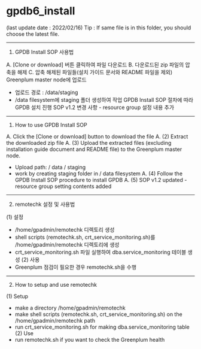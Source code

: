 # gpdb6_install
(last update date : 2022/02/16)
Tip : If same file is in this folder, you should choose the latest file.

------------------------------------------------------------------------------------------
1. GPDB Install SOP 사용법

A. [Clone or download] 버튼 클릭하여 파일 다운로드
B. 다운로드된 zip 파일의 압축을 해제
C. 압축 해제된 파일들(설치 가이드 문서와 README 파일을 제외) Greenplum master node에 업로드
  -	업로드 경로 : /data/staging
  -	/data filesystem에 staging 폴더 생성하여 작업
GPDB Install SOP 절차에 따라 GPDB 설치 진행
SOP v1.2 변경 사항 - resource group 설정 내용 추가

------------------------------------------------------------------------------------------
1. How to use GPDB Install SOP

A.	Click the [Clone or download] button to download the file
A.	(2)	Extract the downloaded zip file
A.	(3)	Upload the extracted files (excluding installation guide document and README file) to the Greenplum master node.
  -	Upload path: / data / staging
  -	work by creating staging folder in / data filesystem
A.	(4)	Follow the GPDB Install SOP procedure to install GPDB
A.	(5) SOP v1.2 updated - resource group setting contents added

------------------------------------------------------------------------------------------
2. remotechk 설정 및 사용법

(1) 설정
  - /home/gpadmin/remotechk 디렉토리 생성
  - shell scripts (remotechk.sh, crt_service_monitoring.sh)를 /home/gpadmin/remotechk 디렉토리에 생성
  - crt_service_monitoring.sh 파일 실행하여 dba.service_monitoring 테이블 생성
(2) 사용
  - Greenplum 점검이 필요한 경우 remotechk.sh을 수행
------------------------------------------------------------------------------------------
2. How to setup and use remotechk

(1) Setup
  - make a directory /home/gpadmin/remotechk
  - make shell scripts (remotechk.sh, crt_service_monitoring.sh) on the /home/gpadmin/remotechk path
  - run crt_service_monitoring.sh for making dba.service_monitoring table
(2) Use
  - run remotechk.sh if you want to check the Greenplum health
